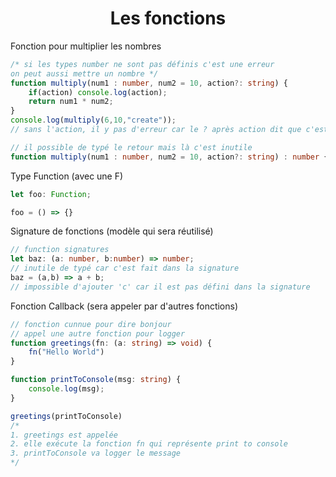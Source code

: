 <div align="center"><h1><b>Les fonctions</b></h1></div>

Fonction pour multiplier les nombres
```ts
/* si les types number ne sont pas définis c'est une erreur
on peut aussi mettre un nombre */
function multiply(num1 : number, num2 = 10, action?: string) { 
    if(action) console.log(action);
    return num1 * num2;
}
console.log(multiply(6,10,"create"));
// sans l'action, il y pas d'erreur car le ? après action dit que c'est facultatif

// il possible de typé le retour mais là c'est inutile
function multiply(num1 : number, num2 = 10, action?: string) : number { 
```
Type Function (avec une F)
```ts
let foo: Function;

foo = () => {}
```

Signature de fonctions (modèle qui sera réutilisé)
```ts
// function signatures
let baz: (a: number, b:number) => number;
// inutile de typé car c'est fait dans la signature
baz = (a,b) => a + b;
// impossible d'ajouter 'c' car il est pas défini dans la signature
```

Fonction Callback (sera appeler par d'autres fonctions)
```ts
// fonction cunnue pour dire bonjour
// appel une autre fonction pour logger
function greetings(fn: (a: string) => void) {
    fn("Hello World")
}

function printToConsole(msg: string) {
    console.log(msg);
}

greetings(printToConsole)
/* 
1. greetings est appelée
2. elle exécute la fonction fn qui représente print to console
3. printToConsole va logger le message
*/
```
